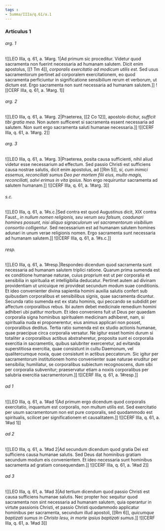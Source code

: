```yaml
---
tags : 
- Summa/IIIa/q.61/a.1
---
```


### Articulus 1

###### arg. 1
![[LEO IIIa, q. 61, a. 1#arg. 1|Ad primum sic proceditur. Videtur quod sacramenta non fuerint necessaria ad humanam salutem. Dicit enim apostolus, [[1 Tm 4]], *corporalis exercitatio ad modicum utilis est*. Sed usus sacramentorum pertinet ad corporalem exercitationem, eo quod sacramenta perficiuntur in significatione sensibilium rerum et verborum, ut dictum est. Ergo sacramenta non sunt necessaria ad humanam salutem.]]
![[CERF IIIa, q. 61, a. 1#arg. 1]]

###### arg. 2
![[LEO IIIa, q. 61, a. 1#arg. 2|Praeterea, [[2 Co 12]], apostolo dicitur, *sufficit tibi gratia mea*. Non autem sufficeret si sacramenta essent necessaria ad salutem. Non sunt ergo sacramenta saluti humanae necessaria.]]
![[CERF IIIa, q. 61, a. 1#arg. 2]]

###### arg. 3
![[LEO IIIa, q. 61, a. 1#arg. 3|Praeterea, posita causa sufficienti, nihil aliud videtur esse necessarium ad effectum. Sed passio Christi est sufficiens causa nostrae salutis, dicit enim apostolus, ad [[Rm 5]], *si, cum inimici essemus, reconciliati sumus Deo per mortem filii eius, multo magis, reconciliati, salvi erimus in vita ipsius*. Non ergo requiruntur sacramenta ad salutem humanam.]]
![[CERF IIIa, q. 61, a. 1#arg. 3]]

###### s.c.
![[LEO IIIa, q. 61, a. 1#s.c.|Sed contra est quod Augustinus dicit, XIX contra Faust., *in nullum nomen religionis, seu verum seu falsum, coadunari homines possunt, nisi aliquo signaculorum vel sacramentorum visibilium consortio colligentur*. Sed necessarium est ad humanam salutem homines adunari in unum verae religionis nomen. Ergo sacramenta sunt necessaria ad humanam salutem.]]
![[CERF IIIa, q. 61, a. 1#s.c.]]

###### resp.
![[LEO IIIa, q. 61, a. 1#resp.|Respondeo dicendum quod sacramenta sunt necessaria ad humanam salutem triplici ratione. Quarum prima sumenda est ex conditione humanae naturae, cuius proprium est ut per corporalia et sensibilia in spiritualia et intelligibilia deducatur. Pertinet autem ad divinam providentiam ut unicuique rei provideat secundum modum suae conditionis. Et ideo convenienter divina sapientia homini auxilia salutis confert sub quibusdam corporalibus et sensibilibus signis, quae sacramenta dicuntur. Secunda ratio sumenda est ex statu hominis, qui peccando se subdidit per affectum corporalibus rebus. Ibi autem debet medicinale remedium homini adhiberi ubi patitur morbum. Et ideo conveniens fuit ut Deus per quaedam corporalia signa hominibus spiritualem medicinam adhiberet, nam, si spiritualia nuda ei proponerentur, eius animus applicari non posset, corporalibus deditus. Tertia ratio sumenda est ex studio actionis humanae, quae praecipue circa corporalia versatur. Ne igitur esset homini durum si totaliter a corporalibus actibus abstraheretur, proposita sunt ei corporalia exercitia in sacramentis, quibus salubriter exerceretur, ad evitanda superstitiosa exercitia, quae consistunt in cultu Daemonum, vel qualitercumque noxia, quae consistunt in actibus peccatorum. Sic igitur per sacramentorum institutionem homo convenienter suae naturae eruditur per sensibilia; humiliatur, se corporalibus subiectum recognoscens, dum sibi per corporalia subvenitur; praeservatur etiam a noxiis corporalibus per salubria exercitia sacramentorum.]]
![[CERF IIIa, q. 61, a. 1#resp.]]

###### ad 1
![[LEO IIIa, q. 61, a. 1#ad 1|Ad primum ergo dicendum quod corporalis exercitatio, inquantum est corporalis, non multum utilis est. Sed exercitatio per usum sacramentorum non est pure corporalis, sed quodammodo est spiritualis, scilicet per significationem et causalitatem.]]
![[CERF IIIa, q. 61, a. 1#ad 1]]

###### ad 2
![[LEO IIIa, q. 61, a. 1#ad 2|Ad secundum dicendum quod gratia Dei est sufficiens causa humanae salutis. Sed Deus dat hominibus gratiam secundum modum eis convenientem. Et ideo necessaria sunt hominibus sacramenta ad gratiam consequendam.]]
![[CERF IIIa, q. 61, a. 1#ad 2]]

###### ad 3
![[LEO IIIa, q. 61, a. 1#ad 3|Ad tertium dicendum quod passio Christi est causa sufficiens humanae salutis. Nec propter hoc sequitur quod sacramenta non sint necessaria ad humanam salutem, quia operantur in virtute passionis Christi, et passio Christi quodammodo applicatur hominibus per sacramenta, secundum illud apostoli, [[Rm 6]], *quicumque baptizati sumus in Christo Iesu, in morte ipsius baptizati sumus*.]]
![[CERF IIIa, q. 61, a. 1#ad 3]]

